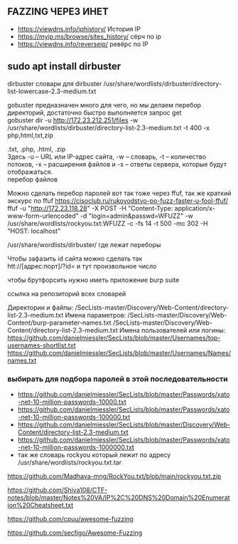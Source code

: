 
## FAZZING ЧЕРЕЗ ИНЕТ

- https://viewdns.info/iphistory/ История IP                                                                                                                                                  
- https://myip.ms/browse/sites_history/ сёрч по ip                                                                                                                                           
- https://viewdns.info/reverseip/ ревёрс по IP
###
                                                                                                                                                                                                
## sudo apt install dirbuster                                                                                                                                                                        
dirbuster словари для dirbuster /usr/share/wordlists/dirbuster/directory-list-lowercase-2.3-medium.txt                                                                                          
                                                                                                                                                                                                
                                                                                                                                                                                                
gobuster предназначен много для чего, но мы делаем перебор директорий, достаточно быстро выполняется запрос get                                                                                 
gobuster dir -u http://172.23.212.251/files -w /usr/share/wordlists/dirbuster/directory-list-2.3-medium.txt -t 400 -x php,html,txt,zip                                                          
                                                                                                                                                                                                
.txt, .php, .html, .zip                                                                                                                                                                         
Здесь -u – URL или IP-адрес сайта, -w – словарь, -t – количество потоков, -x – расширения файлов и -s – ответы сервера, которые будут отображаться.                                             
перебор файлов 





Можно сделать перебор паролей вот так тоже через ffuf, так же краткий экскурс по ffuf https://cisoclub.ru/rukovodstvo-po-fuzz-faster-u-fool-ffuf/
ffuf -u "http://172.23.118.28" -X POST -H "Content-Type: application/x-www-form-urlencoded" -d "login=admin&passwd=WFUZZ" -w /usr/share/wordlists/rockyou.txt:WFUZZ -c -fs 14 -t 500 -mc 302 -H "HOST: localhost"
                                                                                                                                                                                                
/usr/share/wordlists/dirbuster/ где лежат переборы                                                                                                                                              
                                                                                                                                                                                                
                                                                                                                                                                                              
Чтобы зафазить id сайта можно сделать так                                                                                                                                                       
htt://[адрес:порт]/?id= и тут произвольное число                                                                                                                                                

чтобы брутфорсить нужно иметь приложение burp suite

ссылка на репозиторий всех словарей 

Директории и файлы:
/SecLists-master/Discovery/Web-Content/directory-list-2.3-medium.txt
Имена параметров:
/SecLists-master/Discovery/Web-Content/burp-parameter-names.txt
/SecLists-master/Discovery/Web-Content/directory-list-2.3-medium.txt
Имена пользователей или логины:
https://github.com/danielmiessler/SecLists/blob/master/Usernames/top-usernames-shortlist.txt
https://github.com/danielmiessler/SecLists/blob/master/Usernames/Names/names.txt


### выбирать для подбора паролей в этой последовательности
 - https://github.com/danielmiessler/SecLists/blob/master/Passwords/xato-net-10-million-passwords-10000.txt
 - https://github.com/danielmiessler/SecLists/blob/master/Passwords/xato-net-10-million-passwords-100000.txt
 - https://github.com/danielmiessler/SecLists/blob/master/Discovery/Web-Content/directory-list-2.3-medium.txt
 - https://github.com/danielmiessler/SecLists/blob/master/Passwords/xato-net-10-million-passwords-1000000.txt
 - так же словарь rockyou который лежит по адресу /usr/share/wordlists/rockyou.txt.tar






https://github.com/Madhava-mng/RockYou.txt/blob/main/rockyou.txt.zip





https://github.com/Shiva108/CTF-notes/blob/master/Notes%20VA/IP%2C%20DNS%20Domain%20Enumeration%20Cheatsheet.txt

https://github.com/cpuu/awesome-fuzzing

https://github.com/secfigo/Awesome-Fuzzing
